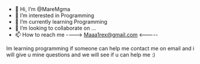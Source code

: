 - 👋 Hi, I’m @MareMgma
- 👀 I’m interested in Programming 
- 🌱 I’m currently learning Programming 
- 💞️ I’m looking to collaborate on ...
- 📫 How to reach me ----> Maaa1rex@gmail.com <-----

Im learning programming if someone can help me contact me on email and i will give u mine questions and we will see if u can help me :)

